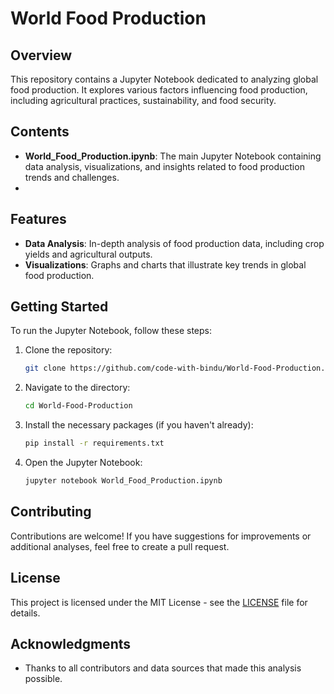 # World Food Production

## Overview

This repository contains a Jupyter Notebook dedicated to analyzing global food production. It explores various factors influencing food production, including agricultural practices, sustainability, and food security.

## Contents

- **World_Food_Production.ipynb**: The main Jupyter Notebook containing data analysis, visualizations, and insights related to food production trends and challenges.
- 
## Features
- **Data Analysis**: In-depth analysis of food production data, including crop yields and agricultural outputs.
- **Visualizations**: Graphs and charts that illustrate key trends in global food production.


## Getting Started
To run the Jupyter Notebook, follow these steps:

1. Clone the repository:
   ```bash
   git clone https://github.com/code-with-bindu/World-Food-Production.git
   ```
2. Navigate to the directory:
   ```bash
   cd World-Food-Production
   ```
3. Install the necessary packages (if you haven't already):
   ```bash
   pip install -r requirements.txt
   ```
4. Open the Jupyter Notebook:
   ```bash
   jupyter notebook World_Food_Production.ipynb
   ```

## Contributing
Contributions are welcome! If you have suggestions for improvements or additional analyses, feel free to create a pull request.

## License
This project is licensed under the MIT License - see the [LICENSE](LICENSE) file for details.

## Acknowledgments
- Thanks to all contributors and data sources that made this analysis possible.
